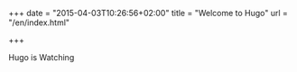 +++
date = "2015-04-03T10:26:56+02:00"
title = "Welcome to Hugo"
url = "/en/index.html"

+++

Hugo is Watching
